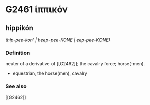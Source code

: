 # G2461 ἱππικόν

## hippikón

_(hip-pee-kon' | heep-pee-KONE | eep-pee-KONE)_

### Definition

neuter of a derivative of [[G2462]]; the cavalry force; horse(-men).

- equestrian, the horse(men), cavalry

### See also

[[G2462]]

